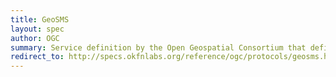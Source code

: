 ```yaml
---
title: GeoSMS
layout: spec
author: OGC
summary: Service definition by the Open Geospatial Consortium that defines exchange of location based data using SMS protocol
redirect_to: http://specs.okfnlabs.org/reference/ogc/protocols/geosms.html
---
```


